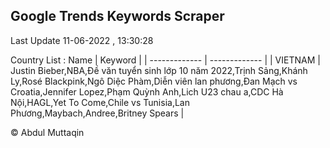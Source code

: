 

## Google Trends Keywords Scraper 
 
Last Update 11-06-2022 , 13:30:28

Country List :
 Name  | Keyword |
| ------------- | ------------- |
| VIETNAM | Justin Bieber,NBA,Đề văn tuyển sinh lớp 10 năm 2022,Trịnh Sảng,Khánh Ly,Rosé Blackpink,Ngô Diệc Phàm,Diễn viên lan phương,Đan Mạch vs Croatia,Jennifer Lopez,Phạm Quỳnh Anh,Lich U23 chau a,CDC Hà Nội,HAGL,Yet To Come,Chile vs Tunisia,Lan Phương,Maybach,Andree,Britney Spears |



© Abdul Muttaqin 
